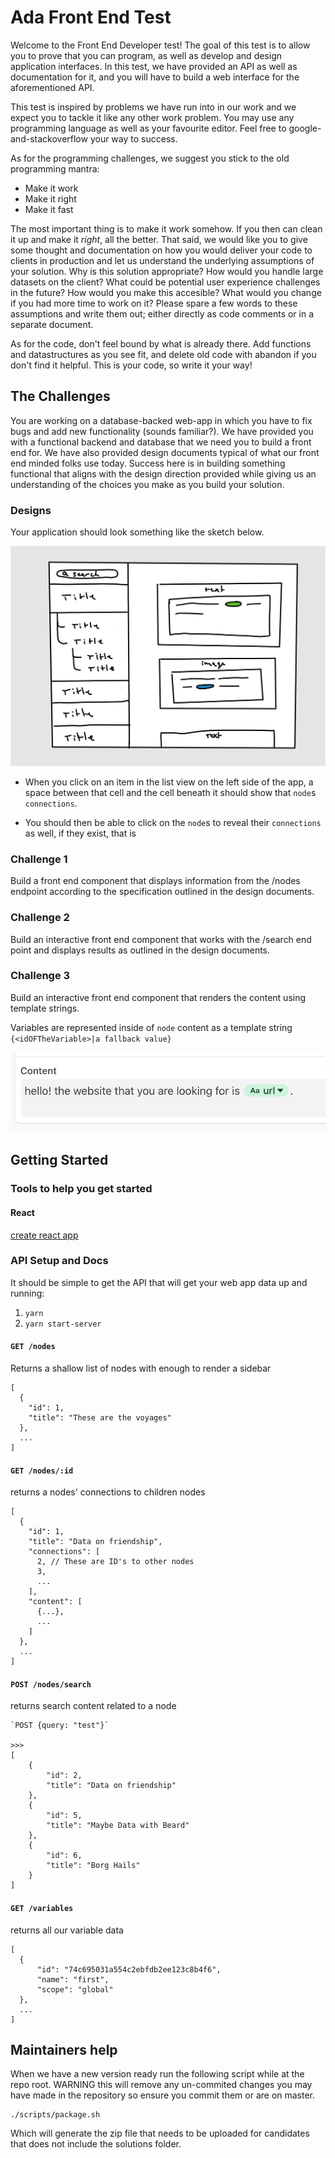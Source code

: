 # Ada Front End Test

Welcome to the Front End Developer test! The goal of this test is to allow you to prove that you can program, as well as develop and design application interfaces. In this test, we have provided an API as well as documentation for it, and you will have to build a web interface for the aforementioned API.

This test is inspired by problems we have run into in our work and we expect you to tackle it like any other work problem. You may use any programming language as well as your favourite editor. Feel free to google-and-stackoverflow your way to success.

As for the programming challenges, we suggest you stick to the old programming mantra:

- Make it work
- Make it right
- Make it fast

The most important thing is to make it work somehow. If you then can clean it up and make it _right_, all the better. That said, we would like you to give some thought and documentation on how you would deliver your code to clients in production and let us understand the underlying assumptions of your solution. Why is this solution appropriate? How would you handle large datasets on the client? What could be potential user experience challenges in the future? How would you make this accesible? What would you change if you had more time to work on it? Please spare a few words to these assumptions and write them out; either directly as code comments or in a separate document.

As for the code, don't feel bound by what is already there. Add functions and datastructures as you see fit, and delete old code with abandon if you don't find it helpful. This is your code, so write it your way!

## The Challenges 

You are working on a database-backed web-app in which you have to fix bugs and add new functionality (sounds familiar?). We have provided you with a functional backend and database that we need you to build a front end for. We have also provided design documents typical of what our front end minded folks use today. Success here is in building something functional that aligns with the design direction provided while giving us an understanding of the choices you make as you build your solution.

### Designs

Your application should look something like the sketch below. 

![58CB6FC5-1001-43C2-A8DD-729C5CF0258B](resources/sketch.png)

- When you click on an item in the list view on the left side of the app, a space between that cell and the cell beneath it should show that `node`s `connections`.

- You should then be able to click on the `node`s to reveal their `connections` as well, if they exist, that is

### Challenge 1

Build a front end component that displays information from the /nodes endpoint according to the specification outlined in the design documents.

### Challenge 2

Build an interactive front end component that works with the /search end point and displays results as outlined in the design documents.

### Challenge 3

Build an interactive front end component that renders the content using template strings.

Variables are represented inside of `node` content as a template string `{<idOFTheVariable>|a fallback value}`

![variable pill](resources/variable-pill-example.png)

## Getting Started

### Tools to help you get started

#### React

[create react app](https://reactjs.org/docs/create-a-new-react-app.html)

### API Setup and Docs
It should be simple to get the API that will get your web app data up and running:

1. `yarn`
2. `yarn start-server`

#### `GET /nodes`

Returns a shallow list of nodes with enough to render a sidebar

```
[
  {
    "id": 1,
    "title": "These are the voyages"
  },
  ...
]
```

#### `GET /nodes/:id`

returns a nodes' connections to children nodes

```
[
  {
    "id": 1,
    "title": "Data on friendship",
    "connections": [
      2, // These are ID's to other nodes
      3,
      ...
    ],
    "content": [
      {...},
      ...
    ]
  },
  ...
]
```

#### `POST /nodes/search`

returns search content related to a node


```
`POST {query: "test"}`

>>>
[
    {
        "id": 2,
        "title": "Data on friendship"
    },
    {
        "id": 5,
        "title": "Maybe Data with Beard"
    },
    {
        "id": 6,
        "title": "Borg Hails"
    }
]
```

#### `GET /variables`

returns all our variable data

```
[
  {
      "id": "74c695031a554c2ebfdb2ee123c8b4f6",
      "name": "first",
      "scope": "global"
  },
  ...
]
```

## Maintainers help

When we have a new version ready run the following script while at the repo root. WARNING this will remove any un-commited changes you may have made in the repository so ensure you commit them or are on master.

```
./scripts/package.sh
```

Which will generate the zip file that needs to be uploaded for candidates that does not include the solutions folder.

